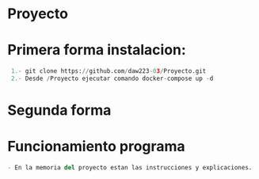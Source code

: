 # Proyecto


# Primera forma instalacion:
```python
 1.- git clone https://github.com/daw223-03/Proyecto.git
 2.- Desde /Proyecto ejecutar comando docker-compose up -d
 ``` 
# Segunda forma


# Funcionamiento programa
```python
- En la memoria del proyecto estan las instrucciones y explicaciones.
 ``` 
